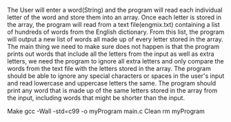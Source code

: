 
The User will enter a word(String) and the program will read each individual letter of the
word and store them into an array. Once each letter is stored in the array, the program will
read from a text file(engmix.txt) containing a list of hundreds of words from the English
dictionary. From this list, the program will output a new list of words all made up of every
letter stored in the array. The main thing we need to make sure does not happen is that the
program prints out words that include all the letters from the input as well as extra letters,
we need the program to ignore all extra letters and only compare the words from the text file
with the letters stored in the array. The program should be able to ignore any special
characters or spaces in the user's input and read lowercase and uppercase letters the same.
The program should print any word that is made up of the same letters stored in the array
from the input, including words that might be shorter than the input.

Make
	gcc -Wall -std=c99 -o myProgram main.c
Clean
	rm myProgram
